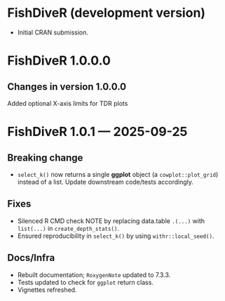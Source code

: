 # FishDiveR (development version)

* Initial CRAN submission.

# FishDiveR 1.0.0.0

## Changes in version 1.0.0.0
Added optional X-axis limits for TDR plots

# FishDiveR 1.0.1 — 2025-09-25

## Breaking change
- `select_k()` now returns a single **ggplot** object (a `cowplot::plot_grid`) instead of a list. Update downstream code/tests accordingly.

## Fixes
- Silenced R CMD check NOTE by replacing data.table `.(...)` with `list(...)` in `create_depth_stats()`.
- Ensured reproducibility in `select_k()` by using `withr::local_seed()`.

## Docs/Infra
- Rebuilt documentation; `RoxygenNote` updated to 7.3.3.
- Tests updated to check for `ggplot` return class.
- Vignettes refreshed.
